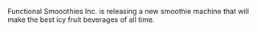 

Functional Smooothies Inc. is releasing a new smoothie machine that will make the best icy fruit beverages of all time. 

